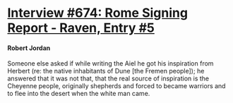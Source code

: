 # [Interview #674: Rome Signing Report - Raven, Entry #5](https://www.theoryland.com/intvmain.php?i=674#5)

#### Robert Jordan

Someone else asked if while writing the Aiel he got his inspiration from Herbert (re: the native inhabitants of Dune [the Fremen people]); he answered that it was not that, that the real source of inspiration is the Cheyenne people, originally shepherds and forced to became warriors and to flee into the desert when the white man came.

